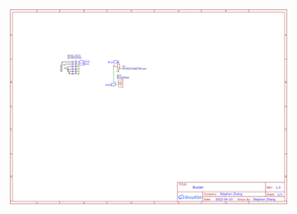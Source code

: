 ![Schematic](https://github.com/xzhang03/NidaqGUI/blob/master/PCBs/Buzzer/Schematic_Buzzer_2022-04-13.png)
